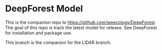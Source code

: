 # DeepForest Model 

This is the companion repo to https://github.com/weecology/DeepForest. The goal of this repo is track the latest model for release. See DeepForest for installation and package use.

This branch is the companion for the LIDAR branch.

